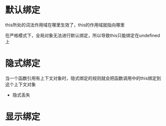 # 默认绑定
this所处的词法作用域在哪里生效了，this的作用域就指向哪里

在严格模式下，全局对象无法进行默认绑定，所以导致this只能绑定在undefined上

# 隐式绑定
当一个函数引用有上下文对象时，隐式绑定的规则就会把函数调用中的this绑定到这个上下文对象

 - 隐式丢失
  
# 显示绑定
